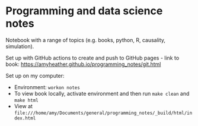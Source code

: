# Programming and data science notes  

Notebook with a range of topics (e.g. books, python, R, causality, simulation).

Set up with GitHub actions to create and push to GitHub pages - link to book: https://amyheather.github.io/programming_notes/git.html  

Set up on my computer:

* Environment: `workon notes`
* To view book locally, activate environment and then run `make clean` and `make html`
* View at `file:///home/amy/Documents/general/programming_notes/_build/html/index.html`